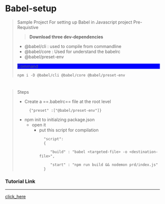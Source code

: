 # Babel-setup
> Sample Project For setting up Babel in Javascript project
>Pre-Requistive
>
> >**Download three dev-dependencies**
>
> - @babel/cli
>   : used to compile from commandline
> - @babel/core
>   : Used for understand the babelrc
> - @babel/preset-env  
> <p style="background-color:blue;">Command</p>   
>  
> `
> npm i -D @babel/cli @babel/core @babel/preset-env
> `

#
>Steps  
> - Create a ==\.babelrc== file at the root level  
>   ``` 
>     {"preset" :["@babel/preset-env"]}
>   
>   ```
> - npm init to initialzing package.json
>   - open it
>      - put this script for compilation  
>        ```
>          "script":
>          {  
>            
>             "build" : "babel <targeted-file> -o <destination-file>",  
>
>             "start" : "npm run build && nodemon prd/index.js"
>          }
>
>          ```
> 
### Tutorial Link
---
[click_here](https://blog.jakoblind.no/babel-preset-env/)
